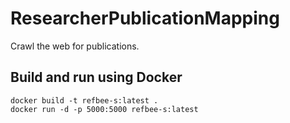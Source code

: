 # ResearcherPublicationMapping

Crawl the web for publications.

## Build and run using Docker
```
docker build -t refbee-s:latest .
docker run -d -p 5000:5000 refbee-s:latest
```
